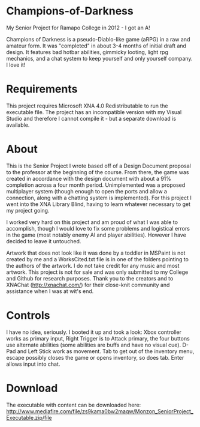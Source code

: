 # Champions-of-Darkness
My Senior Project for Ramapo College in 2012 - I got an A!

Champions of Darkness is a pseudo-Diablo-like game (aRPG) in a raw and amateur form. It was "completed" in about 3-4 months of initial draft and design. It features bad hotbar abilities, gimmicky looting, light rpg mechanics, and a chat system to keep yourself and only yourself company. I love it!

# Requirements
This project requires Microsoft XNA 4.0 Redistributable to run the executable file. The project has an incompatible version with my Visual Studio and therefore I cannot compile it - but a separate download is available.


# About
This is the Senior Project I wrote based off of a Design Document proposal to the professor at the beginning of the course. From there, the game was created in accordance with the design document with about a 91% completion across a four month period. Unimplemented was a proposed multiplayer system (though enough to open the ports and allow a connection, along with a chatting system is implemented). For this project I went into the XNA Library Blind, having to learn whatever necessary to get my project going.

I worked very hard on this project and am proud of what I was able to accomplish, though I would love to fix some problems and logistical errors in the game (most notably enemy AI and player abilities). However I have decided to leave it untouched.

Artwork that does not look like it was done by a toddler in MSPaint is not created by me and a WorksCited.txt file is in one of the folders pointing to the authors of the artwork. I do not take credit for any music and most artwork. This project is not for sale and was only submitted to my College and Github for research purposes. Thank you to the creators and to XNAChat (http://xnachat.com/) for their close-knit community and assistance when I was at wit's end.

# Controls
I have no idea, seriously.
I booted it up and took a look: Xbox controller works as primary input, Right Trigger is to Attack primary, the four buttons use alternate abilities (some abilities are buffs and have no visual cue). D-Pad and Left Stick work as movement. Tab to get out of the inventory menu, escape possibly closes the game or opens inventory, so does tab. Enter allows input into chat.

# Download
The executable with content can be downloaded here:
http://www.mediafire.com/file/zs9kama0bw2maqw/Monzon_SeniorProject_Executable.zip/file
